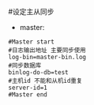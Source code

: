 #设定主从同步
* master:
````
#Master start  
#日志输出地址 主要同步使用    
log-bin=master-bin.log  
#同步数据库  
binlog-do-db=test  
#主机id 不能和从机id重复  
server-id=1  
#Master end
````
